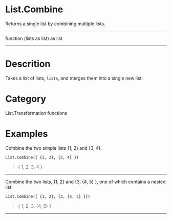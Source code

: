 ﻿# List.Combine
Returns a single list by combining multiple lists.
***
function (lists as list) as list
***
# Descrition 
Takes a list of lists, <code>lists</code>, and merges them into a single new list.
# Category 
List.Transformation functions
# Examples 
Combine the two simple lists {1, 2} and {3, 4}.
```
List.Combine({ {1, 2}, {3, 4} })
```
> {
    1,
    2,
    3,
    4
}
***
Combine the two lists, {1, 2} and {3, {4, 5} }, one of which contains a nested list.
```
List.Combine({ {1, 2}, {3, {4, 5} }})
```
> {
    1,
    2,
    3, {4,
        5}
}
***
